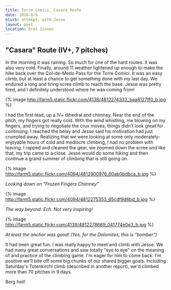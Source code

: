 ```yaml
---
title: Torre Comici, Casara Route
date: 2010-8-5
blurb: attempt, with Jesse
layout: post
location: Drei Zinnen
---
```


"Casara" Route (IV+, 7 pitches)
----------

In the morning it was raining. So much for one of the hard routes. It
was also very cold. Finally, around 11 weather lightened up enough to make
the hike back over the Col-de-Medo Pass for the Torre Comici. It was an
easy climb, but at least a chance to get something done with my last day.
We endured a long and tiring scree climb to reach the base. Jesse was pretty
tired, and I definitely understood where he was coming from!
  
  
{% image http://farm5.static.flickr.com/4138/4812274333_baa8127ff0_b.jpg %}
  
  
I had the first lead, up a IV+ dihedral and chimney. Near the end of the
pitch, my fingers got really cold. With the wind whistling, me blowing
on my fingers, and trying to negotiate the crux moves, things didn't look
great for continuing. I reached the belay and Jesse said his motivation
had just crumpled away. Realizing that we were looking at some only moderately-enjoyable
hours of cold and mediocre climbing, I had no problem with leaving. I rapped
and cleaned the gear, we zoomed down the scree and like that, my trip came
to a close. Jesse would do some hiking and then continue a grand summer
of climbing that is still going on.
  
  
{% image http://farm5.static.flickr.com/4094/4812900976_60ab0bdbca_b.jpg %}
  
_Looking down on "Frozen Fingers Chimney"_
  
  
{% image http://farm5.static.flickr.com/4094/4812275353_65cdf9d6bd_b.jpg %}
  
_The way beyond. Ech. Not very inspiring!_
  
  
{% image http://farm5.static.flickr.com/4139/4812278669_041774e0e3_b.jpg %}
  
_At least the anchor was good! (Yes, for the Dolomites, this is "bomber")_
  
  
It had been great fun. I was really happy to meet and climb with Jesse.
We had many great conversations and saw totally "eye to eye" on the meaning
of and practice of the climbing game. I'm eager for him to come back. I'm
positive we'll bite off some big chunks of our shared bigger goals. Including
Saturday's Totenkirchl climb (described in another report), we'd climbed
more than 70 pitches in 9 days.
  
  
Berg heil!
